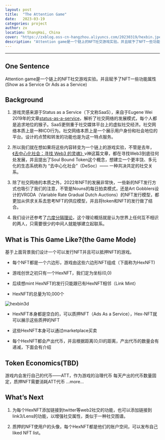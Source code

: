 ```yaml
---
layout: post
title:  "The Attention Game"
date:   2023-03-19
categories: project
author: zx
location: ShangHai, China
cover: "https://zxblog.oss-cn-hangzhou.aliyuncs.com/20230319/hexbin.jpeg"
description: "Attention game是一个链上的NFT社交游戏实验。并且赋予了NFT一些功能属性(Show as a Service Or Ads as a Service)"
---
```

---

## One Sentence
Attention game是一个链上的NFT社交游戏实验。并且赋予了NFT一些功能属性(Show as a Service Or Ads as a Service)

## Background
1. 游戏灵感来源于Status as a Service（下文称SaaS），来自于Eugene Wei 2019年的文章[status-as-a-service](https://www.eugenewei.com/blog/2019/2/19/)，解析了社交网络的发展模式，每个人都是追求地位的猴子。SaaS更侧重于社交媒体平台上的虚拟社交经济。社交网络本质上是一种ICO行为。社交网络本质上是一个展示用户身份和社会地位的平台。设计的点赞和转发的功能也是为这一特点服务。

2. 所以我们就在想如果将这些内容转变为一个链上的游戏实验，不管是去年，[《去中心化社会：寻找 Web3 的灵魂》](https://web3caff.com/zh/archives/10440)v神这篇文章，都在寻找Web3到底往何处发展，并且提出了Soul Bound Token这个概念，想建立一个更丰饶、多元化的生态系统称为 “去中心化社会”（DeSoc）——  一种共决共定的社交关系。

3. 除了社交网络的本质之外，2022年NFT的发展非常快，一些新的NFT发行方式也吸引了我们的注意，不管是Nouns的每日拍卖模式，还是Art Gobblers设计的VRGDA（Variable Rate Gradual Dutch Auctions）的NFT发行模型，都更加从供求关系去思考NFT的供应模型，并且将token和NFT的发行做了结合。

4. 我们设计还参考了[六度分隔理论](https://en.wikipedia.org/wiki/Six_degrees_of_separation)，这个理论概括就是认为世界上任何互不相识的两人，只需要很少的中间人就能够建立起联系。

## What is This Game Like?(the Game Mode)
基于上面背景我们设计一个可以发行NFT并且可以抵押NFT的游戏。

* 每个NFT都是一个六边形，游戏由这些六边形NFT组成（下面称为HexNFT)

* 游戏创世之初只有一个HexNFT，我们定为坐标(0,0)

* 后续想mint HexNFT的发行只能跟已有HexNFT相邻（Link Mint）

* HexNFT的总量为10,000个

![hexbin3d](https://zxblog.oss-cn-hangzhou.aliyuncs.com/20230319/hexbin3d.jpeg)

* HexNFT本身都是空白的，可以质押NFT（Ads As a Service），Hex-NFT就可以展示这些质押的NFT

* 这些HexNFT本身可以通过marketplace买卖

* 每个HexNFT都会产出代币，并且根据距离(0,0)的距离，产出代币的数量会有递减，下面会有介绍

## Token Economics(TBD)
游戏内会发行自己的代币——ATT，作为游戏的治理代币
每天产出的代币数量固定，质押NFT需要消耗ATT代币
...more...

## What’s Next

1. 为每个HexNFT添加链接到twitter等web2社交的功能，也可以添加链接到link3/Lens的功能，以增强社交属性，类似于一种社交图谱。

2. 质押的NFT使用户的头像，每个HexNFT都是他们的账户空间，可以发布自己liked NFT list。
